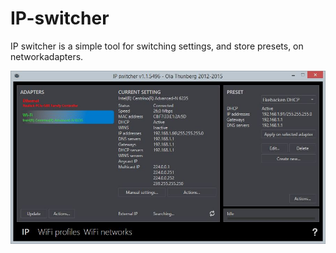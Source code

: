 # IP-switcher
IP switcher is a simple tool for switching settings, and store presets, on networkadapters.

![](Home_Clipboard01.jpg)
